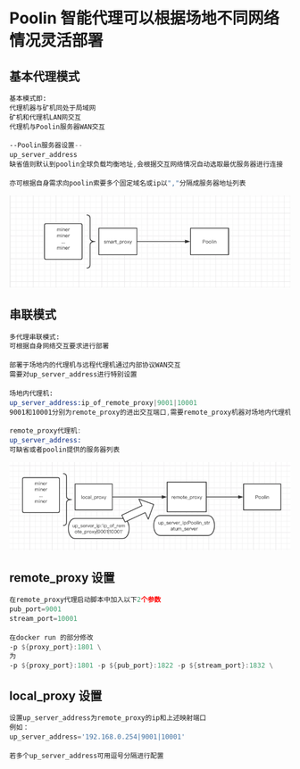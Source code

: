 # Poolin 智能代理可以根据场地不同网络情况灵活部署

## 基本代理模式

```asm
基本模式即:
代理机器与矿机同处于局域网
矿机和代理机LAN网交互
代理机与Poolin服务器WAN交互

--Poolin服务器设置--
up_server_address
缺省值则默认到poolin全球负载均衡地址,会根据交互网络情况自动选取最优服务器进行连接

亦可根据自身需求向poolin索要多个固定域名或ip以","分隔成服务器地址列表
```

![base_deployment_mode](base_deployment_mode.png)

## 串联模式

```asm
多代理串联模式:
可根据自身网络交互要求进行部署

部署于场地内的代理机与远程代理机通过内部协议WAN交互
需要对up_server_address进行特别设置

场地内代理机:
up_server_address:ip_of_remote_proxy|9001|10001
9001和10001分别为remote_proxy的进出交互端口,需要remote_proxy机器对场地内代理机开放端口访问权限

remote_proxy代理机:
up_server_address:
可缺省或者poolin提供的服务器列表
```

![mutiple_deployments_mode.png](mutiple_deployments_mode.png)


## remote_proxy 设置

```asm
在remote_proxy代理启动脚本中加入以下2个参数
pub_port=9001
stream_port=10001

在docker run 的部分修改
-p ${proxy_port}:1801 \
为
-p ${proxy_port}:1801 -p ${pub_port}:1822 -p ${stream_port}:1832 \
```

## local_proxy 设置
```asm
设置up_server_address为remote_proxy的ip和上述映射端口
例如：
up_server_address='192.168.0.254|9001|10001'

若多个up_server_address可用逗号分隔进行配置
```
